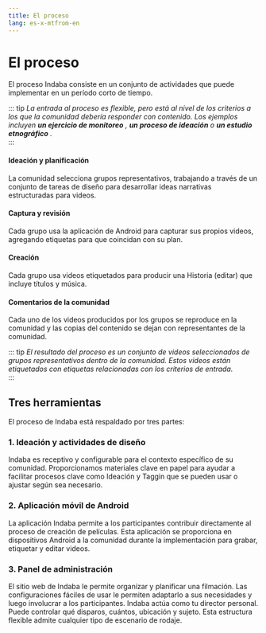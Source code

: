 ```yaml
---
title: El proceso
lang: es-x-mtfrom-en
---
```

<ReadTime/> 

<h1> El proceso </h1> 

<Leader> 
 El proceso Indaba consiste en un conjunto de actividades que puede implementar en un período corto de tiempo.  

</Leader> 

::: tip 
 <i class="el-icon-bottom large"/>La entrada al proceso es flexible, pero está al nivel de los criterios a los que la comunidad debería responder con contenido. Los ejemplos incluyen <strong>un ejercicio de monitoreo</strong> , <strong>un proceso de ideación</strong> o <strong>un estudio etnográfico</strong> .</i>  
:::  

<el-timeline> 
<el-timeline-item timestamp="Day 1" placement="top"> 

<h4> Ideación y planificación </h4> 
 La comunidad selecciona grupos representativos, trabajando a través de un conjunto de tareas de diseño para desarrollar ideas narrativas estructuradas para videos.  

</el-timeline-item> 
<el-timeline-item timestamp="Day 2-3" placement="top"> 

<h4> Captura y revisión </h4> 
 Cada grupo usa la aplicación de Android para capturar sus propios videos, agregando etiquetas para que coincidan con su plan.  

</el-timeline-item> 
<el-timeline-item timestamp="Day 4" placement="top"> 

<h4> Creación </h4> 
 Cada grupo usa videos etiquetados para producir una Historia (editar) que incluye títulos y música.  

</el-timeline-item> 
<el-timeline-item timestamp="Day 5" placement="top"> 

<h4> Comentarios de la comunidad </h4> 
 Cada uno de los videos producidos por los grupos se reproduce en la comunidad y las copias del contenido se dejan con representantes de la comunidad.  

</el-timeline-item> 
</el-timeline> 

::: tip 
 <i class="el-icon-bottom large"/>El resultado del proceso es un conjunto de videos seleccionados de grupos representativos dentro de la comunidad. Estos videos están etiquetados con etiquetas relacionadas con los criterios de entrada.</i>  
:::  


<h2> Tres herramientas </h2> 

 El proceso de Indaba está respaldado por tres partes:  

<h3> 1. Ideación y actividades de diseño </h3> 

 Indaba es receptivo y configurable para el contexto específico de su comunidad. Proporcionamos materiales clave en papel para ayudar a facilitar procesos clave como Ideación y Taggin que se pueden usar o ajustar según sea necesario.  

<h3> 2. Aplicación móvil de Android </h3> 

 La aplicación Indaba permite a los participantes contribuir directamente al proceso de creación de películas. Esta aplicación se proporciona en dispositivos Android a la comunidad durante la implementación para grabar, etiquetar y editar videos.  

<h3> 3. Panel de administración </h3> 

 El sitio web de Indaba le permite organizar y planificar una filmación. Las configuraciones fáciles de usar le permiten adaptarlo a sus necesidades y luego involucrar a los participantes. Indaba actúa como tu director personal. Puede controlar qué disparos, cuántos, ubicación y sujeto. Esta estructura flexible admite cualquier tipo de escenario de rodaje.  
